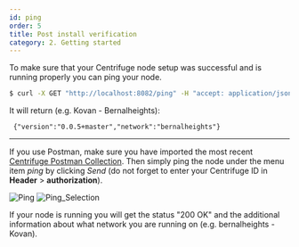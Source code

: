 ```yaml
---
id: ping
order: 5
title: Post install verification
category: 2. Getting started
---
```


To make sure that your Centrifuge node setup was successful and is running properly you can ping your node. 

  ```bash
  $ curl -X GET "http://localhost:8082/ping" -H "accept: application/json"
  ```
  
  It will return (e.g. Kovan - Bernalheights):
  
  ``` {"version":"0.0.5+master","network":"bernalheights"}```
  
---

If you use Postman, make sure you have imported the most recent [Centrifuge Postman Collection](https://www.getpostman.com/collections/0d9126c8586a03af7cc7). Then simply ping the node under the menu item _ping_ by clicking _Send_ (do not forget to enter your Centrifuge ID in **Header** > **authorization**).

![Ping](https://i.imgur.com/cI8Ux83.png)
![Ping_Selection](https://i.imgur.com/TLqc6RM.png)

If your node is running you will get the status "200 OK" and the additional information about what network you are running on (e.g. bernalheights - Kovan).
 

